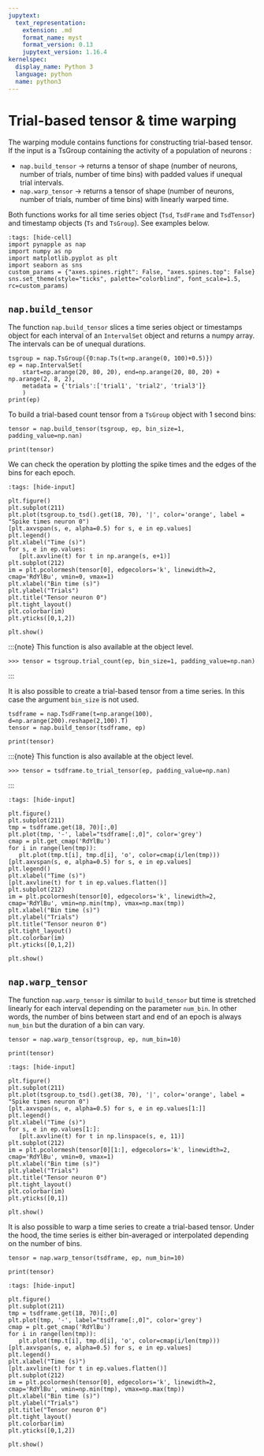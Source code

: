 ```yaml
---
jupytext:
  text_representation:
    extension: .md
    format_name: myst
    format_version: 0.13
    jupytext_version: 1.16.4
kernelspec:
  display_name: Python 3
  language: python
  name: python3
---
```


Trial-based tensor & time warping
=================================

The warping module contains functions for constructing trial-based tensor.
If the input is a TsGroup containing the activity of a population of neurons :

- `nap.build_tensor` -> returns a tensor of shape (number of neurons, number of trials, number of time bins) with padded values if unequal trial intervals.
- `nap.warp_tensor` -> returns a tensor of shape (number of neurons, number of trials, number of time bins) with linearly warped time.

Both functions works for all time series object (`Tsd`, `TsdFrame` and `TsdTensor`) and timestamp objects (`Ts` and `TsGroup`). See examples below.

```{code-cell} ipython3
:tags: [hide-cell]
import pynapple as nap
import numpy as np
import matplotlib.pyplot as plt
import seaborn as sns
custom_params = {"axes.spines.right": False, "axes.spines.top": False}
sns.set_theme(style="ticks", palette="colorblind", font_scale=1.5, rc=custom_params)
```

`nap.build_tensor`
------------------

The function `nap.build_tensor` slices a time series object or timestamps object for each interval of an `IntervalSet` object and returns 
a numpy array. The intervals can be of unequal durations. 

```{code-cell} ipython3
tsgroup = nap.TsGroup({0:nap.Ts(t=np.arange(0, 100)+0.5)})
ep = nap.IntervalSet(
    start=np.arange(20, 80, 20), end=np.arange(20, 80, 20) + np.arange(2, 8, 2),
    metadata = {'trials':['trial1', 'trial2', 'trial3']} 
    )
print(ep)
```

To build a trial-based count tensor from a `TsGroup` object with 1 second bins: 

```{code-cell} ipython3
tensor = nap.build_tensor(tsgroup, ep, bin_size=1, padding_value=np.nan)

print(tensor)
```

We can check the operation by plotting the spike times and the edges of the bins for each epoch.

 ```{code-cell} ipython3
:tags: [hide-input]

plt.figure()
plt.subplot(211)
plt.plot(tsgroup.to_tsd().get(18, 70), '|', color='orange', label = "Spike times neuron 0")
[plt.axvspan(s, e, alpha=0.5) for s, e in ep.values]
plt.legend()
plt.xlabel("Time (s)")
for s, e in ep.values:
    [plt.axvline(t) for t in np.arange(s, e+1)]
plt.subplot(212)
im = plt.pcolormesh(tensor[0], edgecolors='k', linewidth=2, cmap='RdYlBu', vmin=0, vmax=1)
plt.xlabel("Bin time (s)")
plt.ylabel("Trials")
plt.title("Tensor neuron 0")
plt.tight_layout()
plt.colorbar(im)
plt.yticks([0,1,2])

plt.show()

```


:::{note}
This function is also available at the object level.
```
>>> tensor = tsgroup.trial_count(ep, bin_size=1, padding_value=np.nan)
```
:::




It is also possible to create a trial-based tensor from a time series. In this case the argument `bin_size` is not used.

```{code-cell} ipython3
tsdframe = nap.TsdFrame(t=np.arange(100), d=np.arange(200).reshape(2,100).T)
tensor = nap.build_tensor(tsdframe, ep)

print(tensor)
```

:::{note}
This function is also available at the object level.
```
>>> tensor = tsdframe.to_trial_tensor(ep, padding_value=np.nan)
```
:::


 ```{code-cell} ipython3
:tags: [hide-input]

plt.figure()
plt.subplot(211)
tmp = tsdframe.get(18, 70)[:,0]
plt.plot(tmp, '-', label="tsdframe[:,0]", color='grey')
cmap = plt.get_cmap('RdYlBu')
for i in range(len(tmp)):
    plt.plot(tmp.t[i], tmp.d[i], 'o', color=cmap(i/len(tmp)))
[plt.axvspan(s, e, alpha=0.5) for s, e in ep.values]
plt.legend()
plt.xlabel("Time (s)")
[plt.axvline(t) for t in ep.values.flatten()]
plt.subplot(212)
im = plt.pcolormesh(tensor[0], edgecolors='k', linewidth=2, cmap='RdYlBu', vmin=np.min(tmp), vmax=np.max(tmp))
plt.xlabel("Bin time (s)")
plt.ylabel("Trials")
plt.title("Tensor neuron 0")
plt.tight_layout()
plt.colorbar(im)
plt.yticks([0,1,2])

plt.show()

```


`nap.warp_tensor`
-----------------

The function `nap.warp_tensor` is similar to `build_tensor` but time is stretched linearly for each interval depending on
the parameter `num_bin`. In other words, the number of bins between start and end of an epoch is always `num_bin` but
the duration of a bin can vary.

```{code-cell} ipython3
tensor = nap.warp_tensor(tsgroup, ep, num_bin=10)

print(tensor)
```

 ```{code-cell} ipython3
:tags: [hide-input]

plt.figure()
plt.subplot(211)
plt.plot(tsgroup.to_tsd().get(38, 70), '|', color='orange', label = "Spike times neuron 0")
[plt.axvspan(s, e, alpha=0.5) for s, e in ep.values[1:]]
plt.legend()
plt.xlabel("Time (s)")
for s, e in ep.values[1:]:
    [plt.axvline(t) for t in np.linspace(s, e, 11)]
plt.subplot(212)
im = plt.pcolormesh(tensor[0][1:], edgecolors='k', linewidth=2, cmap='RdYlBu', vmin=0, vmax=1)
plt.xlabel("Bin time (s)")
plt.ylabel("Trials")
plt.title("Tensor neuron 0")
plt.tight_layout()
plt.colorbar(im)
plt.yticks([0,1])

plt.show()

```

It is also possible to warp a time series to create a trial-based tensor. Under the hood, the time series is either 
bin-averaged or interpolated depending on the number of bins.

```{code-cell} ipython3
tensor = nap.warp_tensor(tsdframe, ep, num_bin=10)

print(tensor)
```

 ```{code-cell} ipython3
:tags: [hide-input]

plt.figure()
plt.subplot(211)
tmp = tsdframe.get(18, 70)[:,0]
plt.plot(tmp, '-', label="tsdframe[:,0]", color='grey')
cmap = plt.get_cmap('RdYlBu')
for i in range(len(tmp)):
    plt.plot(tmp.t[i], tmp.d[i], 'o', color=cmap(i/len(tmp)))
[plt.axvspan(s, e, alpha=0.5) for s, e in ep.values]
plt.legend()
plt.xlabel("Time (s)")
[plt.axvline(t) for t in ep.values.flatten()]
plt.subplot(212)
im = plt.pcolormesh(tensor[0], edgecolors='k', linewidth=2, cmap='RdYlBu', vmin=np.min(tmp), vmax=np.max(tmp))
plt.xlabel("Bin time (s)")
plt.ylabel("Trials")
plt.title("Tensor neuron 0")
plt.tight_layout()
plt.colorbar(im)
plt.yticks([0,1,2])

plt.show()

```